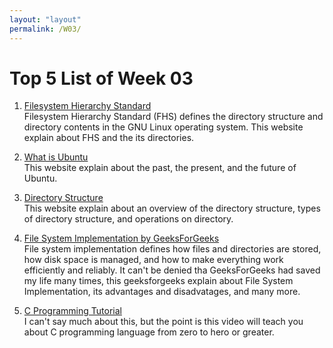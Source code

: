 ```yaml
---
layout: "layout"
permalink: /W03/
---
```


# Top 5 List of Week 03

1. [Filesystem Hierarchy Standard](https://www.linuxjournal.com/content/filesystem-hierarchy-standard)<br>
Filesystem Hierarchy Standard (FHS) defines the directory structure and directory contents in the GNU Linux operating system. This website explain about FHS and the its directories.

2. [What is Ubuntu](https://ubuntu.com/about)<br>
This website explain about the past, the present, and the future of Ubuntu.

3. [Directory Structure](https://binaryterms.com/directory-structure-in-os.html)<br>
This website explain about an overview of the directory structure, types of directory structure, and operations on directory.

4. [File System Implementation by GeeksForGeeks](https://www.geeksforgeeks.org/file-system-implementation-in-operating-system/)<br>
File system implementation defines how files and directories are stored, how disk space is managed, and how to make everything work efficiently and reliably. It can't be denied tha GeeksForGeeks had saved my life many times, this geeksforgeeks explain about File System Implementation, its advantages and disadvatages, and many more.

5. [C Programming Tutorial](https://www.youtube.com/watch?v=-CpG3oATGIs)<br>
I can't say much about this, but the point is this video will teach you about C programming language from zero to hero or greater.
